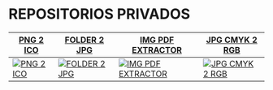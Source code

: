 # REPOSITORIOS PRIVADOS


| [PNG 2 ICO](https://github.com/suministros-game/png2ico) | [FOLDER 2 JPG](https://github.com/suministros-game/folder2jpg) | [IMG PDF EXTRACTOR](https://github.com/suministros-game/ImgPDFExtractor) | [JPG CMYK 2 RGB](https://github.com/suministros-game/CMYK2RGB) |
|-------------|-------------|-------------|-------------|
| [![PNG 2 ICO](https://github.com/suministros-game/png2ico/blob/main/favicon.png?raw=true)](https://github.com/suministros-game/png2ico) | [![FOLDER 2 JPG](https://github.com/suministros-game/folder2jpg/blob/main/favicon.png?raw=true)](https://github.com/suministros-game/folder2jpg) | [![IMG PDF EXTRACTOR](https://github.com/suministros-game/ImgPDFExtractor/blob/main/favicon.png?raw=true)](https://github.com/suministros-game/ImgPDFExtractor) | [![JPG CMYK 2 RGB](https://github.com/suministros-game/CMYK2RGB/blob/main/favicon.png?raw=true)](https://github.com/suministros-game/CMYK2RGB) |
